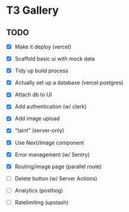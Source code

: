 # T3 Gallery

## TODO

- [x] Make it deploy (vercel)
- [x] Scaffold basic ui with mock data 
- [x] Tidy up build process
- [x] Actually set up a database (vercel postgres)
- [x] Attach db to UI 
- [x] Add authentication (w/ clerk)
- [x] Add image upload
- [x] "taint" (server-only)
- [x] Use Next/Image component
- [x] Error management (w/ Sentry)
- [x] Routing/image page (parallel route) 
- [ ] Delete button (w/ Server Actions)
- [ ] Analytics (posthog)
- [ ] Ratelimiting (upstash)

